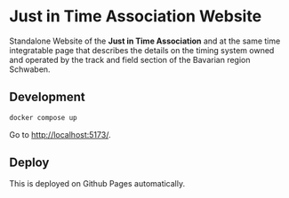 # Just in Time Association Website

Standalone Website of the **Just in Time Association** and at the same time integratable page that describes the details on the timing system owned and operated by the track and field section of the Bavarian region Schwaben.

## Development

```cmd
docker compose up
```

Go to [http://localhost:5173/](http://localhost:5173/).

## Deploy

This is deployed on Github Pages automatically.

